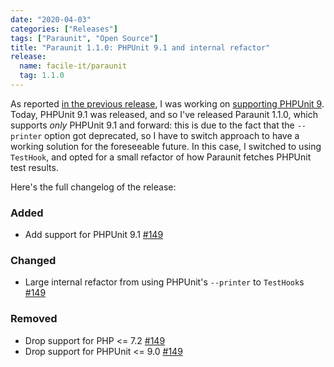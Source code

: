 ```yaml
---
date: "2020-04-03"
categories: ["Releases"]
tags: ["Paraunit", "Open Source"]
title: "Paraunit 1.1.0: PHPUnit 9.1 and internal refactor"
release:
  name: facile-it/paraunit
  tag: 1.1.0
---
```


As reported [in the previous release](/news/release/1.0.1), I was working on [supporting PHPUnit 9](https://github.com/facile-it/paraunit/pull/149). Today, PHPUnit 9.1 was released, and so I've released Paraunit 1.1.0, which supports *only* PHPUnit 9.1 and forward: this is due to the fact that the `--printer` option got deprecated, so I have to switch approach to have a working solution for the foreseeable future. In this case, I switched to using `TestHook`, and opted for a small refactor of how Paraunit fetches PHPUnit test results.

Here's the full changelog of the release:

### Added
 * Add support for PHPUnit 9.1 [#149](https://github.com/facile-it/paraunit/pull/149)
### Changed
 * Large internal refactor from using PHPUnit's `--printer` to `TestHook`s [#149](https://github.com/facile-it/paraunit/pull/149)
### Removed
 * Drop support for PHP <= 7.2 [#149](https://github.com/facile-it/paraunit/pull/149)
 * Drop support for PHPUnit <= 9.0 [#149](https://github.com/facile-it/paraunit/pull/149)

